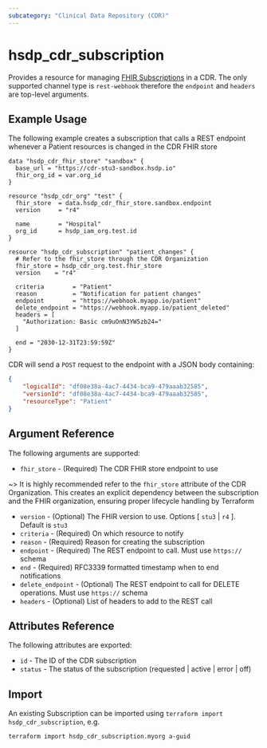 ```yaml
---
subcategory: "Clinical Data Repository (CDR)"
---
```


# hsdp_cdr_subscription

Provides a resource for managing [FHIR Subscriptions](https://www.hl7.org/fhir/stu3/subscription.html) in a CDR.
The only supported channel type is `rest-webhook` therefore the `endpoint` and `headers` are top-level arguments.

## Example Usage

The following example creates a subscription that calls a REST endpoint whenever a Patient resources is changed in the CDR FHIR store

```hcl
data "hsdp_cdr_fhir_store" "sandbox" {
  base_url = "https://cdr-stu3-sandbox.hsdp.io"
  fhir_org_id = var.org_id
}

resource "hsdp_cdr_org" "test" {
  fhir_store  = data.hsdp_cdr_fhir_store.sandbox.endpoint
  version     = "r4"
  
  name        = "Hospital"
  org_id      = hsdp_iam_org.test.id
}

resource "hsdp_cdr_subscription" "patient_changes" {
  # Refer to the fhir_store through the CDR Organization
  fhir_store = hsdp_cdr_org.test.fhir_store
  version    = "r4"
  
  criteria        = "Patient"
  reason          = "Notification for patient changes"
  endpoint        = "https://webhook.myapp.io/patient"
  delete_endpoint = "https://webhook.myapp.io/patient_deleted"
  headers = [
    "Authorization: Basic cm9uOnN3YW5zb24="
  ]

  end = "2030-12-31T23:59:59Z"
}
```

CDR will send a `POST` request to the endpoint with a JSON body containing:

```json
{
    "logicalId": "df08e38a-4ac7-4434-bca9-479aaab32585",
    "versionId": "df08e38a-4ac7-4434-bca9-479aaab32585",
    "resourceType": "Patient"
}
```

## Argument Reference

The following arguments are supported:

* `fhir_store` - (Required) The CDR FHIR store endpoint to use

~> It is highly recommended refer to the `fhir_store` attribute of the CDR Organization.
   This creates an explicit dependency between the subscription and the FHIR organization,
   ensuring proper lifecycle handling by Terraform

* `version` - (Optional) The FHIR version to use. Options [ `stu3` | `r4` ]. Default is `stu3`
* `criteria` - (Required) On which resource to notify
* `reason` - (Required) Reason for creating the subscription
* `endpoint` - (Required) The REST endpoint to call. Must use `https://`  schema
* `end` - (Required) RFC3339 formatted timestamp when to end notifications
* `delete_endpoint` - (Optional) The REST endpoint to call for DELETE operations. Must use `https://` schema  
* `headers` - (Optional) List of headers to add to the REST call

## Attributes Reference

The following attributes are exported:

* `id` - The ID of the CDR subscription
* `status` - The status of the subscription (requested | active | error  | off)

## Import

An existing Subscription can be imported using `terraform import hsdp_cdr_subscription`, e.g.

```bash
terraform import hsdp_cdr_subscription.myorg a-guid
```
